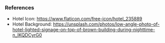 ### References

- Hotel Icon: https://www.flaticon.com/free-icon/hotel_235889
- Hotel Background: https://unsplash.com/photos/low-angle-photo-of-hotel-lighted-signage-on-top-of-brown-building-during-nighttime-n_IKQDCyrG0
